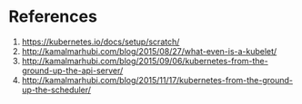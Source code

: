 # References
1. https://kubernetes.io/docs/setup/scratch/
1. http://kamalmarhubi.com/blog/2015/08/27/what-even-is-a-kubelet/
1. http://kamalmarhubi.com/blog/2015/09/06/kubernetes-from-the-ground-up-the-api-server/
1. http://kamalmarhubi.com/blog/2015/11/17/kubernetes-from-the-ground-up-the-scheduler/
